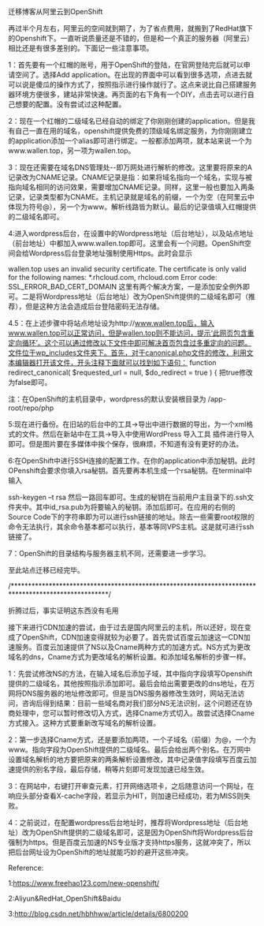 迁移博客从阿里云到OpenShift





再过半个月左右，阿里云的空间就到期了，为了省点费用，就搬到了RedHat旗下的Openshift下。一直听说质量还是不错的，但是和一个真正的服务器（阿里云）相比还是有很多差别的。下面记一些注意事项。

1：首先要有一个红帽的账号，用于OpenShift的登陆，在官网登陆完后就可以申请空间了。选择Add application。在出现的界面中可以看到很多选项，点进去就可以说是傻瓜的操作方式了，按照指示进行操作就行了。这点来说比自己搭建服务器环境方便很多，建站非常快速。再页面的右下角有一个DIY，点击去可以进行自己想要的配置。没有尝试过这种配置。

2：现在一个红帽的二级域名已经自动的绑定了你刚刚创建的application。但是我有自己一直在用的域名，openshift提供免费的顶级域名绑定服务，为你刚刚建立的application添加一个alias即可进行绑定。一般都添加两项，就本站来说一个为www.wallen.top，另一项为wallen.top。

3：现在还需要在域名DNS管理处--即万网处进行解析的修改。这里要将原来的A记录改为CNAME记录。CNAME记录是指：如果将域名指向一个域名，实现与被指向域名相同的访问效果，需要增加CNAME记录。同样，这里一般也要加入两条记录，记录类型都为CNAME。主机记录就是域名的前缀，一个为空（在阿里云中体现为符号@），另一个为www。解析线路皆为默认。最后的记录值填入红帽提供的二级域名即可。

4:进入wordpress后台，在设置中的Wordpress地址（后台地址），以及站点地址（前台地址）中都加入www.wallen.top即可。这里会有一个问题。OpenShift空间会给Wordpress后台登录地址强制使用Https。此时会显示

wallen.top uses an invalid security certificate.
The certificate is only valid for the following names: *.rhcloud.com, rhcloud.com
Error code: SSL_ERROR_BAD_CERT_DOMAIN
这里有两个解决方案，一是添加安全例外即可。二是将Wordpress地址（后台地址）改为OpenShift提供的二级域名即可（推荐），但是这种方法会造成后台登陆密码无法存储。

4.5：在上述步骤中将站点地址设为http://www.wallen.top后，输入www.wallen.top可以正常访问，但是wallen.top则不能访问，提示‘此网页包含重定向循环’。这个可以通过修改以下文件中即可解决首页包含过多重定向的问题。文件位于wp_includes文件夹下。首先，对于canonical.php文件的修改，利用文本编辑器打开该文件，开头注释下面就可以找到如下语句：
function redirect_canonical( $requested_url = null, $do_redirect = true ) {
把true修改为false即可。

注：在OpenShift的主机目录中，wordpress的默认安装根目录为 /app-root/repo/php

5:现在进行备份。在旧站的后台中的工具->导出中进行数据的导出，为一个xml格式的文件。然后在新站中在工具->导入中使用WordPress 导入工具 插件进行导入即可。但是图片要在多媒体中挨个保存，很麻烦，不知道有没有更好的办法。

6:在OpenShift中进行SSH连接的配置工作。在你的application中添加秘钥。此时OPenshift会要求你填入rsa秘钥。首先要再本机生成一个rsa秘钥。在terminal中输入

ssh-keygen –t rsa
然后一路回车即可。生成的秘钥在当前用户主目录下的.ssh文件夹中。其中id_rsa.pub为将要输入的秘钥。添加后即可。在应用的右侧的Source Code下的字符串即为可以进行ssh链接的地址。除去一些需要root权限的命令无法执行，其余命令基本都可以执行，基本等同VPS主机。这是就可进行ssh链接了。

7：OpenShift的目录结构与服务器主机不同，还需要进一步学习。

至此站点迁移已经完毕。

/****************************************************************************************************/

折腾过后，事实证明这东西没有毛用

接下来进行CDN加速的尝试，由于过去是国内阿里云的主机，所以还好，现在变成了OpenShift，CDN加速变得就较为必要了。首先尝试百度云加速这一CDN加速服务。百度云加速提供了NS以及Cname两种方式的加速方式。NS方式为更改域名的dns，Cname方式为更改域名的解析设置。和添加域名解析的步骤一样。

1：先尝试修改NS的方法，在输入域名后添加子域，其中指向字段填写Openshift提供的二级域名，其他按照指示添加即可。最后会给出需要更改的dns地址，在万网将DNS服务器的地址修改即可。但是当DNS服务器修改生效时，网站无法访问，咨询后得到结果：目前一些域名商对我们部分NS无法识别，这个问题还在协商处理中，您可以暂时修改切入方式，选择Cname方式切入。故尝试选择Cname方式接入。这种方式要重新改写域名的解析设置。

2：第一步选择Cname方式，还是要添加两项，一个子域名（前缀）为@，一个为www。指向字段为OpenShift提供的二级域名。最后会给出两个别名。在万网中设置域名解析的地方要把原来的两条解析设置修改，其中记录值字段填写百度云加速提供的别名字段，最后存储，稍等片刻即可发现加速已经生效。

3：在网站中，右键打开审查元素，打开网络选项卡，之后随意访问一个网址，在响应头部分查看X-cache字段，若显示为HIT，则加速已经成功，若为MISS则失败。

4：之前说过，在配置wordpress后台地址时，推荐将Wordpress地址（后台地址）改为OpenShift提供的二级域名即可，这是因为OpenShift将Wordpress后台强制为https。但是百度云加速的NS专业版才支持https服务，这就冲突了，所以把后台网址设为OpenShift的地址就能巧妙的避开这些冲突。





Reference:

1:https://www.freehao123.com/new-openshift/

2:Aliyun&RedHat_OpenShift&Baidu

3:http://blog.csdn.net/hbhhww/article/details/6800200
